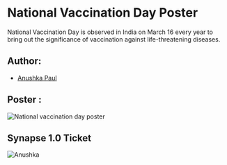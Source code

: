 # National Vaccination Day Poster
National Vaccination Day is observed in India on March 16 every year to bring out the significance of vaccination against life-threatening diseases.

## Author:
- [Anushka Paul](https://github.com/pilipi-puu-puu)

## Poster :
![National vaccination day poster](https://user-images.githubusercontent.com/87390353/213934857-64f64475-7cf8-4b80-80f6-fac0f7e9533d.png)

## Synapse 1.0 Ticket

![Anushka](https://user-images.githubusercontent.com/87390353/213934879-d231d0eb-93eb-4c81-873e-2fa1b6374822.png)
